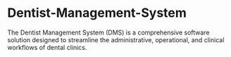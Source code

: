 # Dentist-Management-System
The Dentist Management System (DMS) is a comprehensive software solution designed to streamline the administrative, operational, and clinical workflows of dental clinics.
